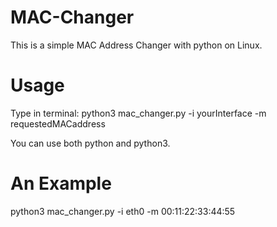 # MAC-Changer
This is a simple MAC Address Changer with python on Linux.

# Usage
Type in terminal:
python3 mac_changer.py -i yourInterface -m requestedMACaddress

You can use both python and python3.

# An Example
python3 mac_changer.py -i eth0 -m 00:11:22:33:44:55
